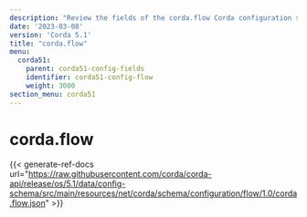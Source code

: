 ```yaml
---
description: "Review the fields of the corda.flow Corda configuration section."
date: '2023-03-08'
version: 'Corda 5.1'
title: "corda.flow"
menu:
  corda51:
    parent: corda51-config-fields
    identifier: corda51-config-flow
    weight: 3000
section_menu: corda51
---
```

# corda.flow

{{< generate-ref-docs url="https://raw.githubusercontent.com/corda/corda-api/release/os/5.1/data/config-schema/src/main/resources/net/corda/schema/configuration/flow/1.0/corda.flow.json" >}}

